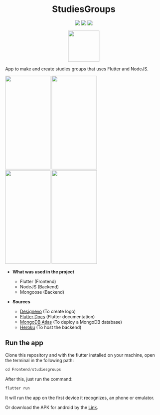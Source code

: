 <div align="center">

<h1>StudiesGroups</h1>

![](https://github-size-badge.herokuapp.com/jonh14lk/StudiesGroups.svg) ![](https://img.shields.io/badge/last%20commit-September-yellow) ![](https://img.shields.io/badge/Dart-83.9%25-blue)

<img src="https://i.ibb.co/z8G71vL/logo.png" width="100" height="100"/>

</div>

App to make and create studies groups that uses Flutter and NodeJS.

<div align="row">
<img src="https://i.ibb.co/Fwq0CWn/Whats-App-Image-2020-09-14-at-20-03-18.jpg" width="145" height="300"/>
<img src="https://i.ibb.co/5KWDhd3/Whats-App-Image-2020-09-14-at-20-03-18-1.jpg" width="145" height="300"/>
</div>

<div align="row">
<img src="https://i.ibb.co/0r5pRFD/Whats-App-Image-2020-09-14-at-20-03-18-2.jpg" width="145" height="300"/>
<img src="https://i.ibb.co/BZBZnzg/Whats-App-Image-2020-09-14-at-20-03-18-3.jpg" width="145" height="300"/>
</div>

- **What was used in the project**
	- Flutter (Frontend)
	- NodeJS (Backend)
	- Mongoose (Backend)

- **Sources**
  - [Designevo](https://www.designevo.com/) (To create logo)
  - [Flutter Docs](https://flutter.dev/docs) (Flutter documentation)
  - [MongoDB Atlas](https://www.mongodb.com/cloud/atlas) (To deploy a MongoDB database)
  - [Heroku](www.heroku.com) (To host the backend)

## Run the app

Clone this repository and with the flutter installed on your machine, open the terminal in the following path:

```c
cd Frontend/studiesgroups
```
After this, just run the command:

```c
flutter run
```

It will run the app on the first device it recognizes, an phone or emulator.

Or download the APK for android by the [Link](https://github.com/jonh14lk/StudiesGroups/blob/master/Frontend/studiesgroups/app-release.apk).
